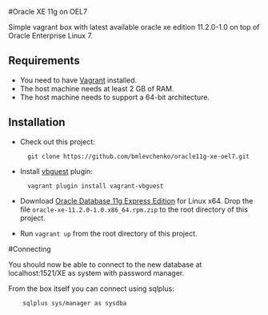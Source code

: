#Oracle XE 11g on OEL7

Simple vagrant box with latest available oracle xe edition 11.2.0-1.0 on top of Oracle Enterprise Linux 7.

## Requirements

* You need to have [Vagrant] installed.
* The host machine needs at least 2 GB of RAM.
* The host machine needs to support a 64-bit architecture.

## Installation

* Check out this project:

        git clone https://github.com/bmlevchenko/oracle11g-xe-oel7.git

* Install [vbguest] plugin:

        vagrant plugin install vagrant-vbguest

* Download [Oracle Database 11g Express Edition] for Linux x64. Drop the file
  `oracle-xe-11.2.0-1.0.x86_64.rpm.zip` to the root directory of this project.
  
* Run ```vagrant up``` from the root directory of this project.

#Connecting

You should now be able to connect to the new database at localhost:1521/XE as system with password manager.

From the box itself you can connect using sqlplus:

        sqlplus sys/manager as sysdba
  
[Vagrant]: http://www.vagrantup.com/
[vbguest]: https://github.com/dotless-de/vagrant-vbguest
[Puppet]: http://puppetlabs.com/
[Oracle Database 11g Express Edition]: http://www.oracle.com/technetwork/database/database-technologies/express-edition/downloads/index.html
